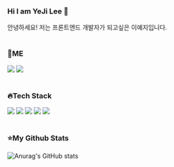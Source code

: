 
### Hi I am YeJi Lee 👋

안녕하세요! 저는 프론트앤드 개발자가 되고싶은 이예지입니다.
</br>
</br>
### 🎈ME
 <a href="https://velog.io/@yejz0715"><img src="https://img.shields.io/badge/velog-11B48A?style=flat-square&logo=Vimeo&logoColor=white&link=https://velog.io/@yejz0715"/></a>
 <a href="mailto:yejz0715@gmail.com"><img src="https://img.shields.io/badge/yejz0715@gmail.com-d14836?style=flat-square&logo=Gmail&logoColor=white&link=yejz0715@gmail.com"/></a>
</br>
</br>

### 🔥Tech Stack
<img src="https://img.shields.io/badge/html5-E34F26?style=for-the-badge&logo=html5&logoColor=white" />  <img src="https://img.shields.io/badge/css-1572B6?style=for-the-badge&logo=css3&logoColor=white">  <img src="https://img.shields.io/badge/javascript-F7DF1E?style=for-the-badge&logo=javascript&logoColor=black" /> <img src="https://img.shields.io/badge/react-61DAFB?style=for-the-badge&logo=react&logoColor=black" /> <img src="https://img.shields.io/badge/java-007396?style=for-the-badge&logo=java&logoColor=white" />
</br>
</br>

### ⭐My Github Stats
![Anurag's GitHub stats](https://github-readme-stats.vercel.app/api?username=yejz0715&show_icons=true&theme=dracula) 
